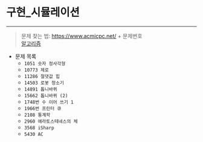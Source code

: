 # __구현_시뮬레이션__
---

>문제 찾는 법: https://www.acmicpc.net/ + 문제번호  <br>
>[알고리즘](https://github.com/Park-Seung-Hun/Algorithm-Problem/tree/main/-%20%EC%95%8C%EA%B3%A0%EB%A6%AC%EC%A6%98%20%EC%A0%95%EB%A6%AC)

- 문제 목록
  - `1051 숫자 정사각형`
  - `10773 제로`
  - `11286 절댓값 힙`
  - `14503 로봇 청소기`
  - `14891 톱니바퀴`
  - `15662 톱니바퀴 (2)`
  - `1748번 수 이어 쓰기 1`
  - `1966번 프린터 큐`
  - `2108 통계학`
  - `2960 에라토스테네스의 체`
  - `3568 iSharp`
  - `5430 AC`
